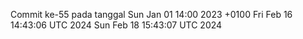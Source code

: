 Commit ke-55 pada tanggal Sun Jan 01 14:00 2023 +0100
Fri Feb 16 14:43:06 UTC 2024
Sun Feb 18 15:43:07 UTC 2024
